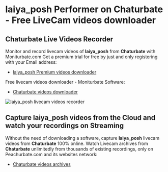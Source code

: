 # laiya_posh Performer on Chaturbate - Free LiveCam videos downloader

## Chaturbate Live Videos Recorder

Monitor and record livecam videos of **laiya_posh** from **Chaturbate** with Moniturbate.com
Get a premium trial for free by just and only registering with your Email address:
* [laiya_posh Premium videos downloader](https://moniturbate.com/request-demo-licence-key.html)

Free livecam videos downloader - Moniturbate Software:
* [Chaturbate videos downloader](https://moniturbate.com/moniturbate-download-software.html)

![laiya_posh livecam videos recorder](https://peachurnet.com/templates/moniturbate-software.png)


## Capture laiya_posh videos from the Cloud and watch your recordings on Streaming

Without the need of downloading a software, capture **laiya_posh** livecam videos from **Chaturbate** 100% online.
Watch Livecam archives from **Chaturbate** unlimitedly from thousands of existing recordings, only on Peachurbate.com and its websites network:
* [Chaturbate videos archives](https://peachurnet.com/)